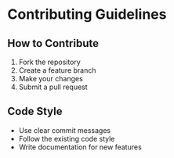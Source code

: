 # Contributing Guidelines

## How to Contribute
1. Fork the repository
2. Create a feature branch
3. Make your changes
4. Submit a pull request

## Code Style
- Use clear commit messages
- Follow the existing code style
- Write documentation for new features